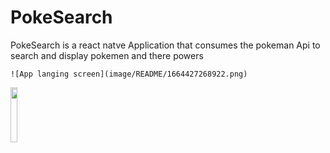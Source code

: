 # PokeSearch

PokeSearch is a react natve Application that consumes the pokeman Api to search and display pokemen and there powers

```
![App langing screen](image/README/1664427268922.png)
```
<img src="https://cloud.githubusercontent.com/assets/4307137/10105283/251b6868-63ae-11e5-9918-b789d9d682ec.png" width="15%"></img>
